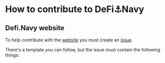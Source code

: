 # How to contribute to DeFi⚓Navy

## Defi.Navy website

To help contribute with the [website](https://defi.navy) you must create an [issue](https://github.com/DefiNavy/contributions/issues).

There's a template you can follow, but the issue must contain the following things:




